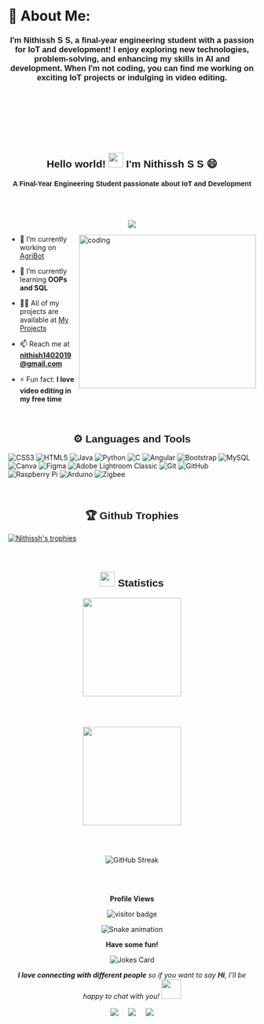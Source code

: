 <!-- About Me Section -->
# 💫 About Me:
<!-- Description -->
<h3 align="center" style="font-family: 'Poppins', sans-serif;">
  I'm <strong>Nithissh S S</strong>, a final-year engineering student with a passion for IoT and development! 
  I enjoy exploring new technologies, problem-solving, and enhancing my skills in AI and development. 
  When I'm not coding, you can find me working on exciting IoT projects or indulging in video editing.
</h3>

<br><br>

<!-- Intro Section -->
<h2 align="center">
</h2>

<br><br>

<h2 align="center" style="font-family: 'Poppins', sans-serif;">Hello world! <img src="https://user-images.githubusercontent.com/82110564/189553856-2e7f8f30-80b4-484f-bfaa-9e5eb10f24e5.gif" width="30"> I'm Nithissh S S 😄</h2>
<h4 align="center" style="font-family: 'Poppins', sans-serif;">A Final-Year Engineering Student passionate about IoT and Development</h4>

<br><br>

<p align="center">
  <a href="https://github.com/DenverCoder1/readme-typing-svg"><img src="https://readme-typing-svg.herokuapp.com?font=Calibri&weight=1000&size=40&lines=IoT+Developer;Problem+Solver;AI+Enthusiast;Tech+Explorer;&center=true&width=500&height=60"></a>
</p>

<img align="right" alt="coding" height="312" width="360" src="https://user-images.githubusercontent.com/74038190/229223263-cf2e4b07-2615-4f87-9c38-e37600f8381a.gif">

- 🔭 I’m currently working on [AgriBot](https://github.com/i-nithissh/Agribot)

- 🌱 I’m currently learning **OOPs and SQL**

- 👨‍💻 All of my projects are available at [My Projects](https://i-nithissh.github.io/i_nithissh.github.io/)

- 📫 Reach me at **nithish1402019@gmail.com**

- ⚡ Fun fact: **I love video editing in my free time**

<br>

<h2 align="center" style="font-family: 'Poppins', sans-serif;">⚙️ Languages and Tools</h2>

![CSS3](https://img.shields.io/badge/css3-%231572B6.svg?style=for-the-badge&logo=css3&logoColor=white) 
![HTML5](https://img.shields.io/badge/html5-%23E34F26.svg?style=for-the-badge&logo=html5&logoColor=white) 
![Java](https://img.shields.io/badge/java-%23ED8B00.svg?style=for-the-badge&logo=openjdk&logoColor=white) 
![Python](https://img.shields.io/badge/python-3670A0?style=for-the-badge&logo=python&logoColor=ffdd54) 
![C](https://img.shields.io/badge/c-%2300599C.svg?style=for-the-badge&logo=c&logoColor=white) 
![Angular](https://img.shields.io/badge/angular-%23DD0031.svg?style=for-the-badge&logo=angular&logoColor=white) 
![Bootstrap](https://img.shields.io/badge/bootstrap-%238511FA.svg?style=for-the-badge&logo=bootstrap&logoColor=white) 
![MySQL](https://img.shields.io/badge/mysql-4479A1.svg?style=for-the-badge&logo=mysql&logoColor=white) 
![Canva](https://img.shields.io/badge/Canva-%2300C4CC.svg?style=for-the-badge&logo=Canva&logoColor=white) 
![Figma](https://img.shields.io/badge/figma-%23F24E1E.svg?style=for-the-badge&logo=figma&logoColor=white) 
![Adobe Lightroom Classic](https://img.shields.io/badge/Adobe%20Lightroom%20Classic-31A8FF.svg?style=for-the-badge&logo=Adobe%20Lightroom%20Classic&logoColor=white) 
![Git](https://img.shields.io/badge/git-%23F05033.svg?style=for-the-badge&logo=git&logoColor=white) 
![GitHub](https://img.shields.io/badge/github-%23121011.svg?style=for-the-badge&logo=github&logoColor=white) 
![Raspberry Pi](https://img.shields.io/badge/-RaspberryPi-C51A4A?style=for-the-badge&logo=Raspberry-Pi) 
![Arduino](https://img.shields.io/badge/-Arduino-00979D?style=for-the-badge&logo=Arduino&logoColor=white) 
![Zigbee](https://img.shields.io/badge/zigbee-%23EB0443.svg?style=for-the-badge&logo=zigbee&logoColor=white)

<br>

<h2 align="center" style="font-family: 'Poppins', sans-serif;">🏆 Github Trophies</h2>
<p align="left">
  <a href="https://github.com/ryo-ma/github-profile-trophy"><img src="https://github-profile-trophy.vercel.app/?username=i-nithissh&theme=radical" alt="Nithissh's trophies" /></a>
</p>

<br>

<h2 align="center" style="font-family: 'Poppins', sans-serif;"><img src="https://media4.giphy.com/media/MIGbtLZoVjbl0bYbAd/giphy.gif?cid=ecf05e472t2h0i8d7dcjaoau9iqtchhr899hxmpxzzgc7lyw&rid=giphy.gif" width="30"> Statistics</h2>

<div class="stats" align="center">

  <div align="center">
    <img height=200 align="center" src="https://github-readme-stats-sigma-five.vercel.app/api?username=i-nithissh&show_icons=true&count_private=true&theme=radical" />
  </div>

  <br><br>

  <div align="center">
    <img height=200 align="center" src="https://github-readme-stats.vercel.app/api/top-langs/?username=i-nithissh&show_icons=true&theme=radical&card_width=500" />
  </div>

  <br><br>

  <div align="center"><img src="https://streak-stats.demolab.com?user=i-nithissh&theme=radical" alt="GitHub Streak" /></div>

</div>

<br><br>

<p align="center"><b>Profile Views</b></p>
<p align="center"><img src="https://profile-counter.glitch.me/%7Bi-nithissh%7D/count.svg" alt="visitor badge"/></p>

<!-- Updated snake image reference -->
<p align="center">
  <img src="https://raw.githubusercontent.com/maurodesouza/maurodesouza/output/snake.svg" alt="Snake animation" />
</p>


<p align="center"><b>Have some fun!</b></p>
<p align="center">
  <img src="https://readme-jokes.vercel.app/api?theme=radical" alt="Jokes Card" />
</p>

<p align="center">
  <em><b>I love connecting with different people</b> so if you want to say <b>Hi</b>, I'll be happy to chat with you!</em>
  <img src="https://user-images.githubusercontent.com/74038190/241763891-7bb1e704-6026-48f9-8435-2f4d40101348.gif" width="40">
</p>

<p align="center">
  <a href="https://www.linkedin.com/in/nithissh-senthilkumar-919076226/" target="blank"><img align="center" src="https://img.shields.io/badge/LinkedIn-0077B5?style=for-the-badge&logo=linkedin&logoColor=white" /></a> &nbsp;&nbsp;&nbsp;  
  <a href="mailto:nithish1402019@gmail.com" target="blank"><img align="center" src="https://img.shields.io/badge/Gmail-D14836?style=for-the-badge&logo=gmail&logoColor=white" /></a> &nbsp;&nbsp;&nbsp;       
  <a href="https://github.com/i-nithissh" target="blank"><img align="center" src="https://img.shields.io/badge/GitHub-100000?style=for-the-badge&logo=github&logoColor=white" /></a>   
</p>

<!-- Google Fonts -->
<link href="https://fonts.googleapis.com/css2?family=Poppins:wght@400;500;600;700&display=swap" rel="stylesheet">

